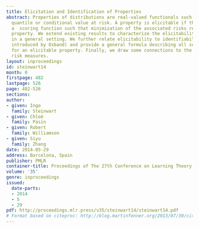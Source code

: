 ```yaml
---
title: Elicitation and Identification of Properties
abstract: Properties of distributions are real-valued functionals such as the mean,
  quantile or conditional value at risk. A property is elicitable if there exists
  a  scoring function such that minimization of the associated risks recovers the
  property. We extend existing results to characterize the elicitability of properties
  in a general setting. We further relate elicitability to identifiability (a notion
  introduced by Osband) and provide a general formula describing all scoring functions
  for an elicitable property. Finally, we draw some connections to the theory of coherent
  risk measures.
layout: inproceedings
id: steinwart14
month: 0
firstpage: 482
lastpage: 526
page: 482-526
sections: 
author:
- given: Ingo
  family: Steinwart
- given: Chloé
  family: Pasin
- given: Robert
  family: Williamson
- given: Siyu
  family: Zhang
date: 2014-05-29
address: Barcelona, Spain
publisher: PMLR
container-title: Proceedings of The 27th Conference on Learning Theory
volume: '35'
genre: inproceedings
issued:
  date-parts:
  - 2014
  - 5
  - 29
pdf: http://proceedings.mlr.press/v35/steinwart14/steinwart14.pdf
# Format based on citeproc: http://blog.martinfenner.org/2013/07/30/citeproc-yaml-for-bibliographies/
---
```

